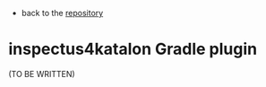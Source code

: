 -   back to the [repository](https://github.com/kazurayam/)

# inspectus4katalon Gradle plugin

(TO BE WRITTEN)
